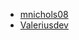  <!-- Please add your name below as a contributor to the project. -->
 - [mnichols08](https://github.com/mnichols08)
 - [Valeriusdev](https://github.com/Valeriusdev)